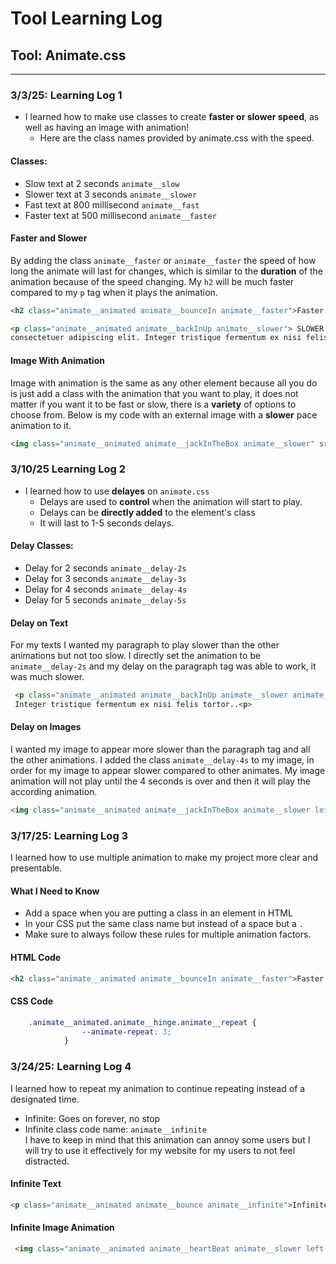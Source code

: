 # Tool Learning Log

## Tool: Animate.css

---

### 3/3/25: Learning Log 1
 * I learned how to make use classes to create **faster or slower speed**, as well as having an image with animation!
    *   Here are the class names provided by animate.css with the speed.
#### Classes:
 * Slow text at 2 seconds `animate__slow`
 * Slower text at 3 seconds `animate__slower`
 * Fast text at 800 millisecond `animate__fast`
 * Faster text at 500 millisecond `animate__faster`
#### Faster and Slower

By adding the class `animate__faster` or `animate__faster` the speed of how long the animate will last for changes, which is similar to the **duration** of the animation because of the speed changing. My `h2` will be much faster compared to my `p` tag when it plays the animation.

```HTML
<h2 class="animate__animated animate__bounceIn animate__faster">Faster heading</h2>

<p class="animate__animated animate__backInUp animate__slower"> SLOWER TEXT Lorem ipsum odor amet,
consectetuer adipiscing elit. Integer tristique fermentum ex nisi felis tortor arcu accumsan..</p>
```

#### Image With Animation
Image with animation is the same as any other element because all you do is just add a class with the animation that you want to play, it does not matter if you want it to be fast or slow, there is a **variety** of options to choose from. Below is my code with an external image with a **slower** pace animation to it.
```HTML
<img class="animate__animated animate__jackInTheBox animate__slower" src="https://static.vecteezy.com/system/resources/thumbnails/018/742/203/small_2x/3d-minimal-world-cartoon-globe-3d-illustration-free-png.png" id="world" alt="" />
```

### 3/10/25 Learning Log 2
 * I learned how to use **delayes** on `animate.css`
   *    Delays are used to **control** when the animation will start to play.
   *    Delays can be **directly added** to the element's class
   *    It will last to 1-5 seconds delays.
#### Delay Classes:
 * Delay for 2 seconds `animate__delay-2s`
 * Delay for 3 seconds `animate__delay-3s`
 * Delay for 4 seconds `animate__delay-4s`
 * Delay for 5 seconds `animate__delay-5s`
#### Delay on Text
For my texts I wanted my paragraph to play slower than the other animations but not too slow. I directly set the animation to be `animate__delay-2s` and my delay on the paragraph tag was able to work, it was much slower.
```HTML
 <p class="animate__animated animate__backInUp animate__slower animate__delay-2s center"> SLOWER TEXT Lorem ipsum odor amet, consectetuer adipiscing elit.
 Integer tristique fermentum ex nisi felis tortor..<p>
```
#### Delay on Images
I wanted my image to appear more slower than the paragraph tag and all the other animations. I added the class `animate__delay-4s` to my image, in order for my image to appear slower compared to other animates. My image animation will not play until the 4 seconds is over and then it will play the according animation.
```HTML
<img class="animate__animated animate__jackInTheBox animate__slower left animate__delay-4s" src="https://static.vecteezy.com/system/resources/thumbnails/018/742/203/small_2x/3d-minimal-world-cartoon-globe-3d-illustration-free-png.png" id="world" alt="" />
```
### 3/17/25: Learning Log 3
I learned how to use multiple animation to make my project more clear and presentable. 
#### What I Need to Know
 * Add a space when you are putting a class in an element in HTML
 * In your CSS put the same class name but instead of a space but a `.`
 * Make sure to always follow these rules for multiple animation factors.
#### HTML Code

```HTML
<h2 class="animate__animated animate__bounceIn animate__faster">Faster heading</h2>
```
#### CSS Code

```CSS
    .animate__animated.animate__hinge.animate__repeat {
                --animate-repeat: 3;
            }
```

### 3/24/25: Learning Log 4
I learned how to repeat my animation to continue repeating instead of a designated time.
 * Infinite: Goes on forever, no stop
 * Infinite class code name: `animate__infinite`                
I have to keep in mind that this animation can annoy some users but I will try to use it effectively for my website for my users to not feel distracted.

#### Infinite Text
```HTML
<p class="animate__animated animate__bounce animate__infinite">Infinite text</p>
```
#### Infinite Image Animation
```HTML
 <img class="animate__animated animate__heartBeat animate__slower left animate__infinite sun" src="https://static.vecteezy.com/system/resources/previews/047/463/682/non_2x/cartoon-sun-transparent-background-free-png.png" id="sun" alt="sun" />
```

<!--

* Links you used today (websites, videos, etc)
* Things you tried, progress you made, etc
* Challenges, a-ha moments, etc
* Questions you still have
* What you're going to try next
-->
